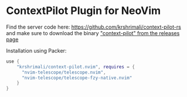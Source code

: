 # ContextPilot Plugin for NeoVim

Find the server code here: https://github.com/krshrimali/context-pilot-rs and make sure to download the binary ["context-pilot" from the releases page](https://github.com/krshrimali/context-pilot-rs/releases)

Installation using Packer:

```lua
use {
    "krshrimali/context-pilot.nvim", requires = {
      "nvim-telescope/telescope.nvim",
      "nvim-telescope/telescope-fzy-native.nvim"
    }
}
```
